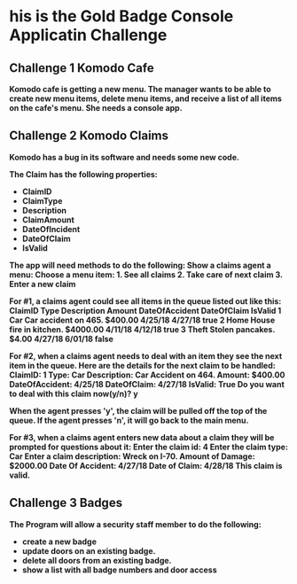 <h1><b>his is the Gold Badge Console Applicatin Challenge<b></h1>
<h2>Challenge 1 Komodo Cafe</h2>
<p>Komodo cafe is getting a new menu. The manager wants to be able to create new menu items, delete menu items, and receive a list of all items on the cafe's menu. She needs a console app.</p>
<h2>Challenge 2 Komodo Claims</h2>
<p>Komodo has a bug in its software and needs some new code.</p>
<p>The Claim has the following properties:</p>
<ul>
<li>ClaimID</li>
<li>ClaimType</li>
<li>Description</li>
<li>ClaimAmount</li>
<li>DateOfIncident</li>
<li>DateOfClaim</li>
<li>IsValid</li>
</ul>
<p>The app will need methods to do the following:
Show a claims agent a menu:
Choose a menu item:
1. See all claims
2. Take care of next claim
3. Enter a new claim

For #1, a claims agent could see all items in the queue listed out like this:
ClaimID 	Type 	Description 	Amount 	DateOfAccident 	DateOfClaim 	IsValid
1 	Car 	Car accident on 465. 	$400.00 	4/25/18 	4/27/18 	true
2 	Home 	House fire in kitchen. 	$4000.00 	4/11/18 	4/12/18 	true
3 	Theft 	Stolen pancakes. 	$4.00 	4/27/18 	6/01/18 	false

For #2, when a claims agent needs to deal with an item they see the next item in the queue.
Here are the details for the next claim to be handled:
ClaimID: 1
Type: Car
Description: Car Accident on 464.
Amount: $400.00
DateOfAccident: 4/25/18
DateOfClaim: 4/27/18
IsValid: True
Do you want to deal with this claim now(y/n)? y

When the agent presses 'y', the claim will be pulled off the top of the queue. If the agent presses 'n', it will go back to the main menu.

For #3, when a claims agent enters new data about a claim they will be prompted for questions about it:
Enter the claim id: 4
Enter the claim type: Car
Enter a claim description: Wreck on I-70.
Amount of Damage: $2000.00
Date Of Accident: 4/27/18
Date of Claim: 4/28/18
This claim is valid.</p>

<h2>Challenge 3 Badges</h2>
<p>The Program will allow a security staff member to do the following:</p>
<ul>
    <li>create a new badge</li>
    <li>update doors on an existing badge.</li>
    <li>delete all doors from an existing badge.</li>
    <li>show a list with all badge numbers and door access</li>
</ul>

